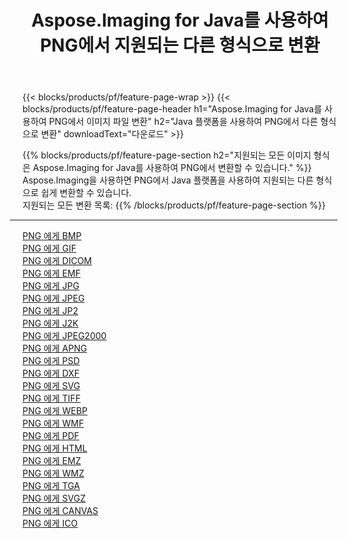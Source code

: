 ﻿---
title: Aspose.Imaging for Java를 사용하여 PNG에서 지원되는 다른 형식으로 변환 
weight: 3920
url: /ko/java/conversion/from/png 
lang: ko
langdirlevel: 2
locales: zh-hans,ja,it,ru,de,es,fr,nl,id,lt,pl,pt,vi,tr,ko,zh-hant,ar,hi,th,sv,cs,uk,he
description: Aspose.Imaging을 사용하면 PNG에서 Java 플랫폼을 사용하는 다른 형식으로 쉽게 변환할 수 있습니다.
---

{{< blocks/products/pf/feature-page-wrap >}}
{{< blocks/products/pf/feature-page-header h1="Aspose.Imaging for Java를 사용하여 PNG에서 이미지 파일 변환" h2="Java 플랫폼을 사용하여 PNG에서 다른 형식으로 변환" downloadText="다운로드" >}}


{{% blocks/products/pf/feature-page-section  h2="지원되는 모든 이미지 형식은 Aspose.Imaging for Java를 사용하여 PNG에서 변환할 수 있습니다." %}}
Aspose.Imaging을 사용하면 PNG에서 Java 플랫폼을 사용하여 지원되는 다른 형식으로 쉽게 변환할 수 있습니다.
<br/>
지원되는 모든 변환 목록:
{{% /blocks/products/pf/feature-page-section %}}
<div class="container-fluid productfamilypage bg-gray">
    <div class="convertypes bg-gray agp-content section">
        <div class="container">
		<hr style="margin-left:-20px;"/>
		<div class="row other-converters">
		    <div class='col-md-2 other-converter remove-lp remove-rp'><a href="/imaging/ko/java/conversion/png-to-bmp" >PNG 에게 BMP</a></div><div class='col-md-2 other-converter remove-lp remove-rp'><a href="/imaging/ko/java/conversion/png-to-gif" >PNG 에게 GIF</a></div><div class='col-md-2 other-converter remove-lp remove-rp'><a href="/imaging/ko/java/conversion/png-to-dicom" >PNG 에게 DICOM</a></div><div class='col-md-2 other-converter remove-lp remove-rp'><a href="/imaging/ko/java/conversion/png-to-emf" >PNG 에게 EMF</a></div><div class='col-md-2 other-converter remove-lp remove-rp'><a href="/imaging/ko/java/conversion/png-to-jpg" >PNG 에게 JPG</a></div><div class='col-md-2 other-converter remove-lp remove-rp'><a href="/imaging/ko/java/conversion/png-to-jpeg" >PNG 에게 JPEG</a></div><div class='col-md-2 other-converter remove-lp remove-rp'><a href="/imaging/ko/java/conversion/png-to-jp2" >PNG 에게 JP2</a></div><div class='col-md-2 other-converter remove-lp remove-rp'><a href="/imaging/ko/java/conversion/png-to-j2k" >PNG 에게 J2K</a></div><div class='col-md-2 other-converter remove-lp remove-rp'><a href="/imaging/ko/java/conversion/png-to-jpeg2000" >PNG 에게 JPEG2000</a></div><div class='col-md-2 other-converter remove-lp remove-rp'><a href="/imaging/ko/java/conversion/png-to-apng" >PNG 에게 APNG</a></div><div class='col-md-2 other-converter remove-lp remove-rp'><a href="/imaging/ko/java/conversion/png-to-psd" >PNG 에게 PSD</a></div><div class='col-md-2 other-converter remove-lp remove-rp'><a href="/imaging/ko/java/conversion/png-to-dxf" >PNG 에게 DXF</a></div><div class='col-md-2 other-converter remove-lp remove-rp'><a href="/imaging/ko/java/conversion/png-to-svg" >PNG 에게 SVG</a></div><div class='col-md-2 other-converter remove-lp remove-rp'><a href="/imaging/ko/java/conversion/png-to-tiff" >PNG 에게 TIFF</a></div><div class='col-md-2 other-converter remove-lp remove-rp'><a href="/imaging/ko/java/conversion/png-to-webp" >PNG 에게 WEBP</a></div><div class='col-md-2 other-converter remove-lp remove-rp'><a href="/imaging/ko/java/conversion/png-to-wmf" >PNG 에게 WMF</a></div><div class='col-md-2 other-converter remove-lp remove-rp'><a href="/imaging/ko/java/conversion/png-to-pdf" >PNG 에게 PDF</a></div><div class='col-md-2 other-converter remove-lp remove-rp'><a href="/imaging/ko/java/conversion/png-to-html" >PNG 에게 HTML</a></div><div class='col-md-2 other-converter remove-lp remove-rp'><a href="/imaging/ko/java/conversion/png-to-emz" >PNG 에게 EMZ</a></div><div class='col-md-2 other-converter remove-lp remove-rp'><a href="/imaging/ko/java/conversion/png-to-wmz" >PNG 에게 WMZ</a></div><div class='col-md-2 other-converter remove-lp remove-rp'><a href="/imaging/ko/java/conversion/png-to-tga" >PNG 에게 TGA</a></div><div class='col-md-2 other-converter remove-lp remove-rp'><a href="/imaging/ko/java/conversion/png-to-svgz" >PNG 에게 SVGZ</a></div><div class='col-md-2 other-converter remove-lp remove-rp'><a href="/imaging/ko/java/conversion/png-to-canvas" >PNG 에게 CANVAS</a></div><div class='col-md-2 other-converter remove-lp remove-rp'><a href="/imaging/ko/java/conversion/png-to-ico" >PNG 에게 ICO</a></div>
                </div>
        </div>
    </div>
</div>
<br/>

